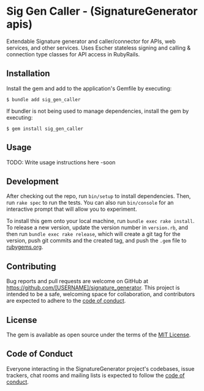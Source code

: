 # Sig Gen Caller - (SignatureGenerator apis)

Extendable Signature generator and caller/connector for APIs, web services, and other services.
Uses Escher stateless signing and calling & connection type classes for API access in RubyRails.

## Installation

Install the gem and add to the application's Gemfile by executing:

    $ bundle add sig_gen_caller

If bundler is not being used to manage dependencies, install the gem by executing:

    $ gem install sig_gen_caller

## Usage

TODO: Write usage instructions here -soon

## Development

After checking out the repo, run `bin/setup` to install dependencies. Then, run `rake spec` to run the tests. You can also run `bin/console` for an interactive prompt that will allow you to experiment.

To install this gem onto your local machine, run `bundle exec rake install`. To release a new version, update the version number in `version.rb`, and then run `bundle exec rake release`, which will create a git tag for the version, push git commits and the created tag, and push the `.gem` file to [rubygems.org](https://rubygems.org).

## Contributing

Bug reports and pull requests are welcome on GitHub at https://github.com/[USERNAME]/signature_generator. This project is intended to be a safe, welcoming space for collaboration, and contributors are expected to adhere to the [code of conduct](https://github.com/[USERNAME]/signature_generator/blob/master/CODE_OF_CONDUCT.md).

## License

The gem is available as open source under the terms of the [MIT License](https://opensource.org/licenses/MIT).

## Code of Conduct

Everyone interacting in the SignatureGenerator project's codebases, issue trackers, chat rooms and mailing lists is expected to follow the [code of conduct](https://github.com/[USERNAME]/signature_generator/blob/master/CODE_OF_CONDUCT.md).
